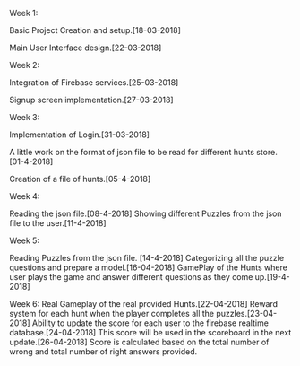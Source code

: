 Week 1:

Basic Project Creation and setup.[18-03-2018]

Main User Interface design.[22-03-2018]



Week 2:

Integration of Firebase services.[25-03-2018]

Signup screen implementation.[27-03-2018]



Week 3: 

Implementation of Login.[31-03-2018]

A little work on the format of json file to be read for different hunts store.[01-4-2018]

Creation of a file of hunts.[05-4-2018]

Week 4:

Reading the json file.[08-4-2018]
Showing different Puzzles from the json file to the user.[11-4-2018]

Week 5:

Reading Puzzles from the json file. [14-4-2018]
Categorizing all the puzzle questions and prepare a model.[16-04-2018]
GamePlay of the Hunts where user plays the game and answer different questions as they come up.[19-4-2018]

Week 6: 
    Real Gameplay of the real provided Hunts.[22-04-2018]
    Reward system for each hunt when the player completes all the puzzles.[23-04-2018]
    Ability to update the score for each user to the firebase realtime database.[24-04-2018]
    This score will be used in the scoreboard in the next update.[26-04-2018]
    Score is calculated based on the total number of wrong and total number of right answers provided.
    
    
